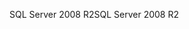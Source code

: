 <span data-ttu-id="61fdb-101">SQL Server 2008 R2</span><span class="sxs-lookup"><span data-stu-id="61fdb-101">SQL Server 2008 R2</span></span>